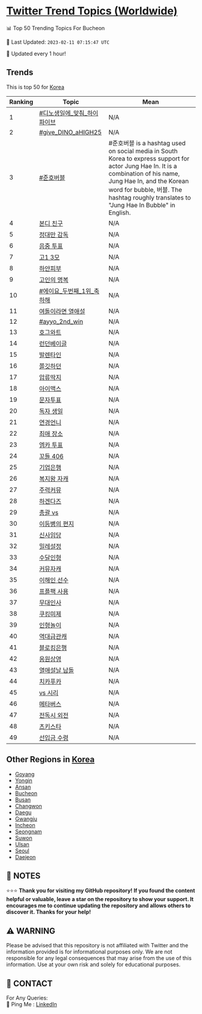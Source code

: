 [Twitter Trend Topics (Worldwide)](https://github.com/ErcinDedeoglu/Twitter-Trend-Topics)
==========


📊 Top 50 Trending Topics For Bucheon

📆 Last Updated: `2023-02-11 07:15:47 UTC`

🔧 Updated every 1 hour!


## Trends

This is top 50 for [Korea](</Korea>)

| Ranking | Topic | Mean |
| ------- | ------------ | ------------ |
| 1 | [#디노생일에_맞춰_하이파이브](http://twitter.com/search?q=%23%eb%94%94%eb%85%b8%ec%83%9d%ec%9d%bc%ec%97%90_%eb%a7%9e%ec%b6%b0_%ed%95%98%ec%9d%b4%ed%8c%8c%ec%9d%b4%eb%b8%8c) | N/A |
| 2 | [#give_DINO_aHIGH25](http://twitter.com/search?q=%23give_DINO_aHIGH25) | N/A |
| 3 | [#준호버블](http://twitter.com/search?q=%23%ec%a4%80%ed%98%b8%eb%b2%84%eb%b8%94) | #준호버블 is a hashtag used on social media in South Korea to express support for actor Jung Hae In. It is a combination of his name, Jung Hae In, and the Korean word for bubble, 버블. The hashtag roughly translates to "Jung Hae In Bubble" in English. |
| 4 | [본디 친구](http://twitter.com/search?q=%eb%b3%b8%eb%94%94+%ec%b9%9c%ea%b5%ac) | N/A |
| 5 | [정대만 감독](http://twitter.com/search?q=%ec%a0%95%eb%8c%80%eb%a7%8c+%ea%b0%90%eb%8f%85) | N/A |
| 6 | [음중 투표](http://twitter.com/search?q=%ec%9d%8c%ec%a4%91+%ed%88%ac%ed%91%9c) | N/A |
| 7 | [고1 3모](http://twitter.com/search?q=%ea%b3%a01+3%eb%aa%a8) | N/A |
| 8 | [하얀피부](http://twitter.com/search?q=%ed%95%98%ec%96%80%ed%94%bc%eb%b6%80) | N/A |
| 9 | [고인의 명복](http://twitter.com/search?q=%ea%b3%a0%ec%9d%b8%ec%9d%98+%eb%aa%85%eb%b3%b5) | N/A |
| 10 | [#에이요_두번째_1위_축하해](http://twitter.com/search?q=%23%ec%97%90%ec%9d%b4%ec%9a%94_%eb%91%90%eb%b2%88%ec%a7%b8_1%ec%9c%84_%ec%b6%95%ed%95%98%ed%95%b4) | N/A |
| 11 | [여돌이라면 열애설](http://twitter.com/search?q=%ec%97%ac%eb%8f%8c%ec%9d%b4%eb%9d%bc%eb%a9%b4+%ec%97%b4%ec%95%a0%ec%84%a4) | N/A |
| 12 | [#ayyo_2nd_win](http://twitter.com/search?q=%23ayyo_2nd_win) | N/A |
| 13 | [호그와트](http://twitter.com/search?q=%ed%98%b8%ea%b7%b8%ec%99%80%ed%8a%b8) | N/A |
| 14 | [런던베이글](http://twitter.com/search?q=%eb%9f%b0%eb%8d%98%eb%b2%a0%ec%9d%b4%ea%b8%80) | N/A |
| 15 | [발렌타인](http://twitter.com/search?q=%eb%b0%9c%eb%a0%8c%ed%83%80%ec%9d%b8) | N/A |
| 16 | [쫄깃하던](http://twitter.com/search?q=%ec%ab%84%ea%b9%83%ed%95%98%eb%8d%98) | N/A |
| 17 | [압류딱지](http://twitter.com/search?q=%ec%95%95%eb%a5%98%eb%94%b1%ec%a7%80) | N/A |
| 18 | [아이맥스](http://twitter.com/search?q=%ec%95%84%ec%9d%b4%eb%a7%a5%ec%8a%a4) | N/A |
| 19 | [문자투표](http://twitter.com/search?q=%eb%ac%b8%ec%9e%90%ed%88%ac%ed%91%9c) | N/A |
| 20 | [독자 생일](http://twitter.com/search?q=%eb%8f%85%ec%9e%90+%ec%83%9d%ec%9d%bc) | N/A |
| 21 | [연경언니](http://twitter.com/search?q=%ec%97%b0%ea%b2%bd%ec%96%b8%eb%8b%88) | N/A |
| 22 | [최애 장소](http://twitter.com/search?q=%ec%b5%9c%ec%95%a0+%ec%9e%a5%ec%86%8c) | N/A |
| 23 | [엠카 투표](http://twitter.com/search?q=%ec%97%a0%ec%b9%b4+%ed%88%ac%ed%91%9c) | N/A |
| 24 | [꼬들 406](http://twitter.com/search?q=%ea%bc%ac%eb%93%a4+406) | N/A |
| 25 | [기업은행](http://twitter.com/search?q=%ea%b8%b0%ec%97%85%ec%9d%80%ed%96%89) | N/A |
| 26 | [복지왕 자캐](http://twitter.com/search?q=%eb%b3%b5%ec%a7%80%ec%99%95+%ec%9e%90%ec%ba%90) | N/A |
| 27 | [주력커뮤](http://twitter.com/search?q=%ec%a3%bc%eb%a0%a5%ec%bb%a4%eb%ae%a4) | N/A |
| 28 | [하겐다즈](http://twitter.com/search?q=%ed%95%98%ea%b2%90%eb%8b%a4%ec%a6%88) | N/A |
| 29 | [총괄 vs](http://twitter.com/search?q=%ec%b4%9d%ea%b4%84+vs) | N/A |
| 30 | [이등병의 편지](http://twitter.com/search?q=%ec%9d%b4%eb%93%b1%eb%b3%91%ec%9d%98+%ed%8e%b8%ec%a7%80) | N/A |
| 31 | [신사임당](http://twitter.com/search?q=%ec%8b%a0%ec%82%ac%ec%9e%84%eb%8b%b9) | N/A |
| 32 | [밀레설정](http://twitter.com/search?q=%eb%b0%80%eb%a0%88%ec%84%a4%ec%a0%95) | N/A |
| 33 | [수달인형](http://twitter.com/search?q=%ec%88%98%eb%8b%ac%ec%9d%b8%ed%98%95) | N/A |
| 34 | [커뮤자캐](http://twitter.com/search?q=%ec%bb%a4%eb%ae%a4%ec%9e%90%ec%ba%90) | N/A |
| 35 | [이해인 선수](http://twitter.com/search?q=%ec%9d%b4%ed%95%b4%ec%9d%b8+%ec%84%a0%ec%88%98) | N/A |
| 36 | [프플팩 사용](http://twitter.com/search?q=%ed%94%84%ed%94%8c%ed%8c%a9+%ec%82%ac%ec%9a%a9) | N/A |
| 37 | [무대인사](http://twitter.com/search?q=%eb%ac%b4%eb%8c%80%ec%9d%b8%ec%82%ac) | N/A |
| 38 | [쿠킹미제](http://twitter.com/search?q=%ec%bf%a0%ed%82%b9%eb%af%b8%ec%a0%9c) | N/A |
| 39 | [인형놀이](http://twitter.com/search?q=%ec%9d%b8%ed%98%95%eb%86%80%ec%9d%b4) | N/A |
| 40 | [역대급관캐](http://twitter.com/search?q=%ec%97%ad%eb%8c%80%ea%b8%89%ea%b4%80%ec%ba%90) | N/A |
| 41 | [블로킹은행](http://twitter.com/search?q=%eb%b8%94%eb%a1%9c%ed%82%b9%ec%9d%80%ed%96%89) | N/A |
| 42 | [응원상영](http://twitter.com/search?q=%ec%9d%91%ec%9b%90%ec%83%81%ec%98%81) | N/A |
| 43 | [열애설날 남돌](http://twitter.com/search?q=%ec%97%b4%ec%95%a0%ec%84%a4%eb%82%a0+%eb%82%a8%eb%8f%8c) | N/A |
| 44 | [치카푸카](http://twitter.com/search?q=%ec%b9%98%ec%b9%b4%ed%91%b8%ec%b9%b4) | N/A |
| 45 | [vs 시리](http://twitter.com/search?q=vs+%ec%8b%9c%eb%a6%ac) | N/A |
| 46 | [메타버스](http://twitter.com/search?q=%eb%a9%94%ed%83%80%eb%b2%84%ec%8a%a4) | N/A |
| 47 | [전독시 외전](http://twitter.com/search?q=%ec%a0%84%eb%8f%85%ec%8b%9c+%ec%99%b8%ec%a0%84) | N/A |
| 48 | [츠키스타](http://twitter.com/search?q=%ec%b8%a0%ed%82%a4%ec%8a%a4%ed%83%80) | N/A |
| 49 | [선입금 수령](http://twitter.com/search?q=%ec%84%a0%ec%9e%85%ea%b8%88+%ec%88%98%eb%a0%b9) | N/A |



## Other Regions in [Korea](</Korea>)

* [Goyang](</Korea/Goyang.md>)
* [Yongin](</Korea/Yongin.md>)
* [Ansan](</Korea/Ansan.md>)
* [Bucheon](</Korea/Bucheon.md>)
* [Busan](</Korea/Busan.md>)
* [Changwon](</Korea/Changwon.md>)
* [Daegu](</Korea/Daegu.md>)
* [Gwangju](</Korea/Gwangju.md>)
* [Incheon](</Korea/Incheon.md>)
* [Seongnam](</Korea/Seongnam.md>)
* [Suwon](</Korea/Suwon.md>)
* [Ulsan](</Korea/Ulsan.md>)
* [Seoul](</Korea/Seoul.md>)
* [Daejeon](</Korea/Daejeon.md>)



## 📝 NOTES

⭐⭐⭐ **Thank you for visiting my GitHub repository! If you found the content helpful or valuable, leave a star on the repository to show your support. It encourages me to continue updating the repository and allows others to discover it. Thanks for your help!**


## ⚠️ WARNING

Please be advised that this repository is not affiliated with Twitter and the information provided is for informational purposes only. We are not responsible for any legal consequences that may arise from the use of this information. Use at your own risk and solely for educational purposes.


## 📨 CONTACT

 For Any Queries:  
            🏓 Ping Me : [LinkedIn](https://www.linkedin.com/in/ercindedeoglu/)
